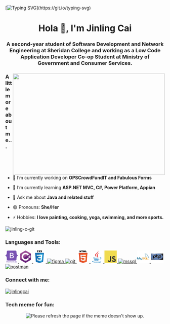 [![Typing SVG](https://readme-typing-svg.herokuapp.com?font=roboto+mono&size=30&color=FFF5E5&background=F77E12&center=true&width=1200&height=100&lines=Hola%2C+I'm+Jinling+Cai.;Welcome+to+my+GitHub.)](https://git.io/typing-svg)
<h1 align="center">Hola 👋, I'm Jinling Cai</h1>
<h3 align="center">A second-year student of Software Development and Network Engineering at Sheridan College and working as a Low Code Application Developer Co-op Student at Ministry of Government and Consumer Services.</h3>

### <img align="right" src="https://media.giphy.com/media/MIF7PtO1ywG8d0pnSk/giphy.gif" width="480" height="320" frameBorder="0" allowFullScreen></img><p>A little more about me...</p>

- 🔭 I’m currently working on **OPSCrowdFundIT and Fabulous Forms**

- 🌱 I’m currently learning **ASP.NET MVC, C#, Power Platform, Appian**

- 💬 Ask me about **Java and related stuff**

- 😄 Pronouns: **She/Her**

- ⚡ Hobbies: **I love painting, cooking, yoga, swimming, and more sports.**
<p align="left"> <img src="https://komarev.com/ghpvc/?username=jinling-c-git&label=Profile%20views&color=0e75b6&style=flat" alt="jinling-c-git" /> </p>

<h3 align="left">Languages and Tools:</h3>
<p align="left"> <a href="https://getbootstrap.com" target="_blank" rel="noreferrer"> <img src="https://raw.githubusercontent.com/devicons/devicon/master/icons/bootstrap/bootstrap-plain-wordmark.svg" alt="bootstrap" width="40" height="40"/> </a> <a href="https://www.w3schools.com/cs/" target="_blank" rel="noreferrer"> <img src="https://raw.githubusercontent.com/devicons/devicon/master/icons/csharp/csharp-original.svg" alt="csharp" width="40" height="40"/> </a> <a href="https://www.w3schools.com/css/" target="_blank" rel="noreferrer"> <img src="https://raw.githubusercontent.com/devicons/devicon/master/icons/css3/css3-original-wordmark.svg" alt="css3" width="40" height="40"/> </a> <a href="https://www.figma.com/" target="_blank" rel="noreferrer"> <img src="https://www.vectorlogo.zone/logos/figma/figma-icon.svg" alt="figma" width="40" height="40"/> </a> <a href="https://git-scm.com/" target="_blank" rel="noreferrer"> <img src="https://www.vectorlogo.zone/logos/git-scm/git-scm-icon.svg" alt="git" width="40" height="40"/> </a> <a href="https://www.w3.org/html/" target="_blank" rel="noreferrer"> <img src="https://raw.githubusercontent.com/devicons/devicon/master/icons/html5/html5-original-wordmark.svg" alt="html5" width="40" height="40"/> </a> <a href="https://www.java.com" target="_blank" rel="noreferrer"> <img src="https://raw.githubusercontent.com/devicons/devicon/master/icons/java/java-original.svg" alt="java" width="40" height="40"/> </a> <a href="https://developer.mozilla.org/en-US/docs/Web/JavaScript" target="_blank" rel="noreferrer"> <img src="https://raw.githubusercontent.com/devicons/devicon/master/icons/javascript/javascript-original.svg" alt="javascript" width="40" height="40"/> </a> <a href="https://www.microsoft.com/en-us/sql-server" target="_blank" rel="noreferrer"> <img src="https://www.svgrepo.com/show/303229/microsoft-sql-server-logo.svg" alt="mssql" width="40" height="40"/> </a> <a href="https://www.mysql.com/" target="_blank" rel="noreferrer"> <img src="https://raw.githubusercontent.com/devicons/devicon/master/icons/mysql/mysql-original-wordmark.svg" alt="mysql" width="40" height="40"/> </a> <a href="https://www.php.net" target="_blank" rel="noreferrer"> <img src="https://raw.githubusercontent.com/devicons/devicon/master/icons/php/php-original.svg" alt="php" width="40" height="40"/> </a> <a href="https://postman.com" target="_blank" rel="noreferrer"> <img src="https://www.vectorlogo.zone/logos/getpostman/getpostman-icon.svg" alt="postman" width="40" height="40"/> </a> </p>

<h3 align="left">Connect with me:</h3>
<p align="left">
<a href="https://linkedin.com/in/jinlingcai" target="blank"><img align="center" src="https://raw.githubusercontent.com/rahuldkjain/github-profile-readme-generator/master/src/images/icons/Social/linked-in-alt.svg" alt="jinlingcai" height="30" width="40" /></a>
</p>

<h3 align="lefr">Tech meme for fun:</h3>
<p align="center"><img width="50%" src='https://random-memer.herokuapp.com/' title="Meme" alt="Please refresh the page if the meme doesn't show up."></p>

